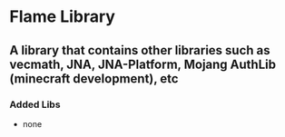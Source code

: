 # Flame Library
## A library that contains other libraries such as vecmath, JNA, JNA-Platform, Mojang AuthLib (minecraft development), etc 

### Added Libs
* none

